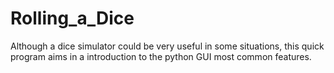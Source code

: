# Rolling_a_Dice

Although a dice simulator could be very useful in some situations, this quick program aims in a introduction to the python GUI most common features.

